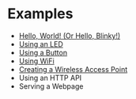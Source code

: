 # Examples

* [Hello, World! (Or Hello, Blinky!)](./hello_world.md)
* [Using an LED](using_an_led.md)
* [Using a Button](./using_a_button.md)
* [Using WiFi](./using_wifi.md)
* [Creating a Wireless Access Point]()
* Using an HTTP API
* Serving a Webpage